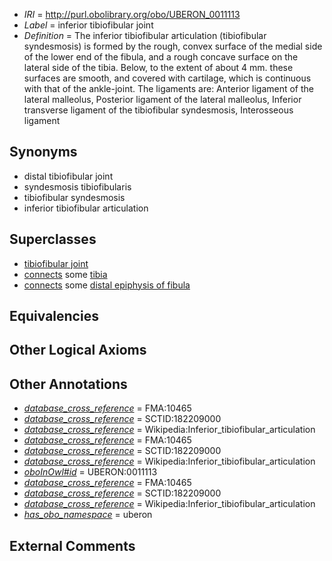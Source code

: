  * *IRI* = http://purl.obolibrary.org/obo/UBERON_0011113
 * *Label* = inferior tibiofibular joint
 * *Definition* = The inferior tibiofibular articulation (tibiofibular syndesmosis) is formed by the rough, convex surface of the medial side of the lower end of the fibula, and a rough concave surface on the lateral side of the tibia. Below, to the extent of about 4 mm. these surfaces are smooth, and covered with cartilage, which is continuous with that of the ankle-joint. The ligaments are: Anterior ligament of the lateral malleolus, Posterior ligament of the lateral malleolus, Inferior transverse ligament of the tibiofibular syndesmosis, Interosseous ligament

## Synonyms

 * distal tibiofibular joint
 * syndesmosis tibiofibularis
 * tibiofibular syndesmosis
 * inferior tibiofibular articulation

## Superclasses

 * [tibiofibular joint](../../UBERON/12/UBERON_0011112.md)
 * [connects](../../ts/core#connects.md) some [tibia](../../UBERON/79/UBERON_0000979.md)
 * [connects](../../ts/core#connects.md) some [distal epiphysis of fibula](../../UBERON/10/UBERON_0004410.md)

## Equivalencies


## Other Logical Axioms


## Other Annotations

 * *[database_cross_reference](../../ef/oboInOwl#hasDbXref.md)* = FMA:10465
 * *[database_cross_reference](../../ef/oboInOwl#hasDbXref.md)* = SCTID:182209000
 * *[database_cross_reference](../../ef/oboInOwl#hasDbXref.md)* = Wikipedia:Inferior_tibiofibular_articulation
 * *[database_cross_reference](../../ef/oboInOwl#hasDbXref.md)* = FMA:10465
 * *[database_cross_reference](../../ef/oboInOwl#hasDbXref.md)* = SCTID:182209000
 * *[database_cross_reference](../../ef/oboInOwl#hasDbXref.md)* = Wikipedia:Inferior_tibiofibular_articulation
 * *[oboInOwl#id](../../id/oboInOwl#id.md)* = UBERON:0011113
 * *[database_cross_reference](../../ef/oboInOwl#hasDbXref.md)* = FMA:10465
 * *[database_cross_reference](../../ef/oboInOwl#hasDbXref.md)* = SCTID:182209000
 * *[database_cross_reference](../../ef/oboInOwl#hasDbXref.md)* = Wikipedia:Inferior_tibiofibular_articulation
 * *[has_obo_namespace](../../ce/oboInOwl#hasOBONamespace.md)* = uberon

## External Comments

